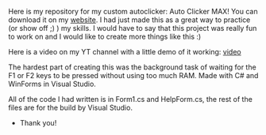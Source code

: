 Here is my repository for my custom autoclicker: Auto Clicker MAX! You can download it on my <a href="https://toxicflame427.xyz/pages/software_pages/auto_clicker.html" target="_blank">website</a>. I had just made this as a great way to practice (or show off ;)  ) my skills. I would have to say that this project was really fun to work on and I would like to create more things like this :)

Here is a video on my YT channel with a little demo of it working: <a href="https://www.youtube.com/watch?v=U8gVoAY1GhU" target="_blank">video</a>

The hardest part of creating this was the background task of waiting for the F1 or F2 keys to be pressed without using too much RAM.
Made with C# and WinForms in Visual Studio.

All of the code I had written is in Form1.cs and HelpForm.cs, the rest of the files are for the build by Visual Studio.
- Thank you!
